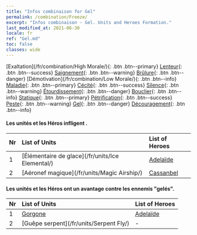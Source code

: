 ```yaml
---
title: "Infos combinaison for Gel"
permalink: /combination/Freeze/
excerpt: "Infos combinaison - Gel. Units and Heroes Formation."
last_modified_at: 2021-06-30
locale: fr
ref: "Gel.md"
toc: false
classes: wide
---
```


  [Exaltation](/fr/combination/High Morale/){: .btn .btn--primary} [Lenteur](/fr/combination/Slow/){: .btn .btn--success} [Saignement](/fr/combination/Bleeding/){: .btn .btn--warning} [Brûlure](/fr/combination/Burning/){: .btn .btn--danger} [Démotivation](/fr/combination/Low Morale/){: .btn .btn--info} [Maladie](/fr/combination/Disease/){: .btn .btn--primary} [Cécité](/fr/combination/Blind/){: .btn .btn--success} [Silence](/fr/combination/Silence/){: .btn .btn--warning} [Étourdissement](/fr/combination/Stun/){: .btn .btn--danger} [Bouclier](/fr/combination/Shield/){: .btn .btn--info} [Statique](/fr/combination/Static/){: .btn .btn--primary} [Pétrification](/fr/combination/Petrify/){: .btn .btn--success} [Peste](/fr/combination/Plague/){: .btn .btn--warning} [Gel](/fr/combination/Freeze/){: .btn .btn--danger} [Découragement](/fr/combination/Deterrence/){: .btn .btn--info} 


#### Les unités et les Héros infligent <Gel>.

  | Nr |  List of Units  | List of Heroes | 
  |:---|:----------------|:---------------| 
  | 1 | [Élémentaire de glace](/fr/units/Ice Elemental/) | [Adelaïde](/fr/heroes/Adelaide/) |
  | 2 | [Aéronef magique](/fr/units/Magic Airship/) | [Cassanbel](/fr/heroes/Cassanbel/) |


#### Les unités et les Héros ont un avantage contre les ennemis \"gelés\".

  | Nr |  List of Units  | List of Heroes | 
  |:---|:----------------|:---------------| 
  | 1 | [Gorgone](/fr/units/Gorgon/) | [Adelaïde](/fr/heroes/Adelaide/) |
  | 2 | [Guêpe serpent](/fr/units/Serpent Fly/) | - |
